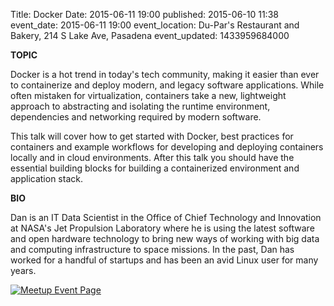 Title: Docker
Date: 2015-06-11 19:00
published: 2015-06-10 11:38
event_date: 2015-06-11 19:00
event_location: Du-Par's Restaurant and Bakery, 214 S Lake Ave, Pasadena
event_updated: 1433959684000

**TOPIC**

Docker is a hot trend in today's tech community, making it easier than ever to
containerize and deploy modern, and legacy software applications.  While often
mistaken for virtualization, containers take a new, lightweight approach to
abstracting and isolating the runtime environment, dependencies and networking
required by modern software.

  
This talk will cover how to get started with Docker, best practices for
containers and example workflows for developing and deploying containers
locally and in cloud environments. After this talk you should have the
essential building blocks for building a containerized environment and
application stack.

**BIO**
  
Dan is an IT Data Scientist in the Office of Chief Technology and Innovation
at NASA's Jet Propulsion Laboratory where he is using the latest software and
open hardware technology to bring new ways of working with big data and
computing infrastructure to space missions. In the past, Dan has worked for a
handful of startups and has been an avid Linux user for many years.

[ ![Meetup Event Page]({filename}/images/meetup_logo_45.png) ](http://www.meetup.com/SGVTech/events/221830022/)
